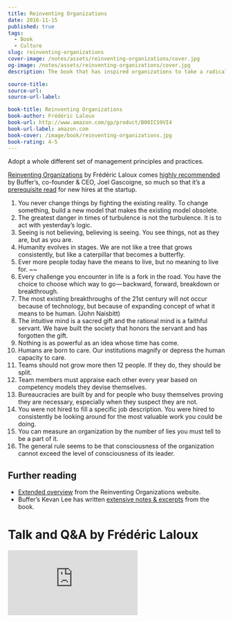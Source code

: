 ```yaml
---
title: Reinventing Organizations
date: 2016-11-15
published: true
tags:
  - Book
  - Culture
slug: reinventing-organizations
cover-image: /notes/assets/reinventing-organizations/cover.jpg
og-image: /notes/assets/reinventing-organizations/cover.jpg
description: The book that has inspired organizations to take a radical leap and adopt a whole different set of management principles and practices.

source-title:
source-url:
source-url-label:

book-title: Reinventing Organizations
book-author: Frédéric Laloux
book-url: http://www.amazon.com/gp/product/B00ICS9VI4
book-url-label: amazon.com
book-cover: /image/book/reinventing-organizations.jpg
book-rating: 4-5
---
```


<p class="text-lg">Adopt a whole different set of management principles and practices.</p>

[Reinventing Organizations](http://www.amazon.com/gp/product/B00ICS9VI4) by Frédéric Laloux comes [highly recommended](http://joel.is/50-books-that-transformed-my-business-and-my-life/) by Buffer’s, co-founder & CEO, Joel Gascoigne, so much so that it’s a [prerequisite read](https://buffer.com/journey) for new hires at the startup.

1. You never change things by fighting the existing reality. To change something, build a new model that makes the existing model obsolete.
2. The greatest danger in times of turbulence is not the turbulence. It is to act with yesterday’s logic.
3. Seeing is not believing, believing is seeing. You see things, not as they are, but as you are.
4. Humanity evolves in stages. We are not like a tree that grows consistently, but like a caterpillar that becomes a butterfly.
5. Ever more people today have the means to live, but no meaning to live for.
   ~~
6. Every challenge you encounter in life is a fork in the road. You have the choice to choose which way to go — backward, forward, breakdown or breakthrough.
7. The most existing breakthroughs of the 21st century will not occur because of technology, but because of expanding concept of what it means to be human. (John Naisbitt)
8. The intuitive mind is a sacred gift and the rational mind is a faithful servant. We have built the society that honors the servant and has forgotten the gift.
9. Nothing is as powerful as an idea whose time has come.
10. Humans are born to care. Our institutions magnify or depress the human capacity to care.
11. Teams should not grow more then 12 people. If they do, they should be split.
12. Team members must appraise each other every year based on competency models they devise themselves.
13. Bureaucracies are built by and for people who busy themselves proving they are necessary, especially when they suspect they are not.
14. You were not hired to fill a specific job description. You were hired to consistently be looking around for the most valuable work you could be doing.
15. You can measure an organization by the number of lies you must tell to be a part of it.
16. The general rule seems to be that consciousness of the organization cannot exceed the level of consciousness of its leader.

## Further reading

- [Extended overview](http://www.reinventingorganizations.com/uploads/2/1/9/8/21988088/140305_laloux_reinventing_organizations.pdf) from the Reinventing Organizations website.
- Buffer’s Kevan Lee has written [extensive notes & excerpts](http://www.kevanlee.com/reinventing-organizations/) from the book.

# Talk and Q&A by Frédéric Laloux

<div class="aspect-w-16 aspect-h-9 my-5">
<iframe src="https://www.youtube.com/embed/gcS04BI2sbk?rel=0" frameborder="0" gesture="media" allow="encrypted-media" allowfullscreen></iframe>
</div>
